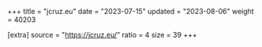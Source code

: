 +++
title = "jcruz.eu"
date = "2023-07-15"
updated = "2023-08-06"
weight = 40203

[extra]
source = "https://jcruz.eu/"
ratio = 4
size = 39
+++
